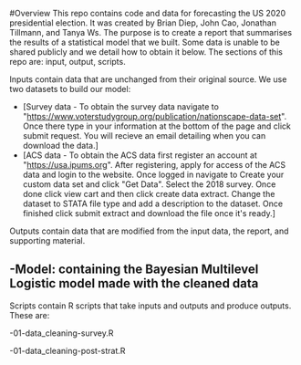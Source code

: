 #Overview
This repo contains code and data for forecasting the US 2020 presidential election. It was created by Brian Diep, John Cao, Jonathan Tillmann, and Tanya Ws. The purpose is to create a report that summarises the results of a statistical model that we built. Some data is unable to be shared publicly and we detail how to obtain it below. The sections of this repo are: input, output, scripts.

Inputs contain data that are unchanged from their original source. We use two datasets to build our model:

- [Survey data - To obtain the survey data navigate to "https://www.voterstudygroup.org/publication/nationscape-data-set". Once there type in your information at the bottom of the page and click submit request. You will recieve an email detailing when you can download the data.]
- [ACS data - To obtain the ACS data first register an account at "https://usa.ipums.org". After registering, apply for access of the ACS data and login to the website. Once logged in navigate to Create your custom data set and click "Get Data". Select the 2018 survey. Once done click view cart and then click create data extract. Change the dataset to STATA file type and add a description to the dataset. Once finished click submit extract and download the file once it's ready.]

Outputs contain data that are modified from the input data, the report, and supporting material.

-Model: containing the Bayesian Multilevel Logistic model made with the cleaned data
-

Scripts contain R scripts that take inputs and outputs and produce outputs. These are: 

-01-data_cleaning-survey.R

-01-data_cleaning-post-strat.R
